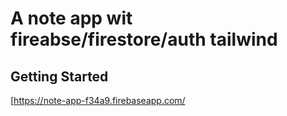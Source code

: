 # A note app wit fireabse/firestore/auth tailwind

## Getting Started

[https://note-app-f34a9.firebaseapp.com/

